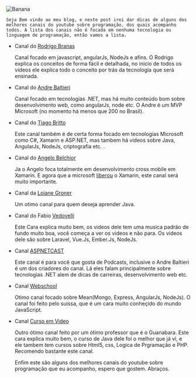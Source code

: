    ![Banana](http://cdn.osxdaily.com/wp-content/uploads/2013/07/dancing-banana.gif)



	Seja Bem vindo ao meu blog, e neste post irei dar dicas de alguns dos melhores canais do youtube sobre programação, dos quais acompanho todos. A lista dos canais não é focada em nenhuma tecnologia ou linguagem de programação, então vamos a lista.

* Canal do [Rodrigo Branas](https://www.youtube.com/user/rodrigobranas)

	Canal focado em javascript, angularJs, NodeJs e afins. O Rodrigo explica os conceitos de forma fácil e detalhada, no inicio de todos os videos ele explica todo o conceito por trás da tecnologia que será ensinada.

*  Canal do [Andre Baltieri](https://www.youtube.com/user/andrebaltieri)

	Canal focado em tecnologias .NET, mas há muito conteúdo bom sobre desenvolvimento web, como angularJs, node etc. O Andre é um MVP Microsoft (no momento há menos que 200 no Brasil).

* Canal do [Tiago Britto](https://www.youtube.com/user/ata275)

	Este canal também é de certa forma focado em tecnologias Microsoft como C#, Xamarin e ASP.NET, mas tambem há videos sobre Java, AngularJs, NodeJs, criptografia etc. .

* Canal do [Angelo Belchior](https://www.youtube.com/user/angelobelchior)

	Ja o Angelo foca totalmente em desenvolvimento cross mobile em Xamarin. E agora que a microsoft [liberou](https://store.xamarin.com/) o Xamarin, este canal será muito importante.

* Canal da [Loiane Groner](https://www.youtube.com/user/angelobelchior)
	
	Um otimo canal para quem deseja aprender Java.

* Canal do Fabio [Vedovelli](https://www.youtube.com/user/angelobelchior)
	
	Este Cara explica muito bem, os videos dele tem uma musica padrão de fundo muito boa, você começa a ver os videos e não para. Os videos dele são sobre Laravel, Vue.Js, Ember.Js, NodeJs.

* Canal [ASPNETCAST](ASPNETCAST) 
	
	Este canal é para você que gosta de Podcasts, inclusive o Andre Baltieri é um dos criadores do canal. Lá eles falam principalmente sobre tecnologias .NET alem de dicas de carreiras, desenvolvimento web etc.

* Canal [Webschool](https://www.youtube.com/channel/UCKdo1RaF8gzfhvkOdZv_ojg/videos) 

	Otimo canal focado sobre Mean(Mongo, Express, AngularJs, NodeJs). O canal foi feito pelo suissa, que é um cara muito conheçido do mundo JavaScript.
 
* Canal [Curso em Video](https://www.youtube.com/user/cursosemvideo)  

	Outro ótimo canal feito por um ótimo professor que é o Guanabara. Este cara explica muito bem, o curso de Java dele foi o melhor que já vi, e ele tambem tem cursos sobre Html5, css, Logica de Prgramação e PHP. Recomendo bastante este canal.

	Enfim este são alguns dos melhores canais do youtube sobre programação que eu acompanho, espero que gostem. Abraços.

